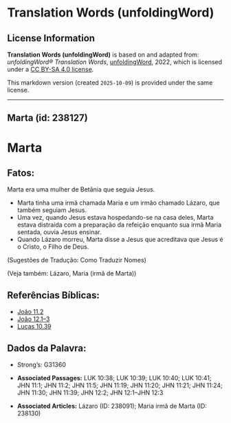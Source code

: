 # Translation Words (unfoldingWord)

## License Information

**Translation Words (unfoldingWord)** is based on and adapted from: _unfoldingWord® Translation Words_, [unfoldingWord](https://unfoldingword.org/utw), 2022, which is licensed under a [CC BY-SA 4.0 license](https://creativecommons.org/licenses/by-sa/4.0/legalcode.en).

This markdown version (created `2025-10-09`) is provided under the same license.



--------------------------------

## Marta (id: 238127)

Marta
=====

Fatos:
------

Marta era uma mulher de Betânia que seguia Jesus.

* Marta tinha uma irmã chamada Maria e um irmão chamado Lázaro, que também seguiam Jesus.
* Uma vez, quando Jesus estava hospedando\-se na casa deles, Marta estava distraída com a preparação da refeição enquanto sua irmã Maria sentada, ouvia Jesus ensinar.
* Quando Lázaro morreu, Marta disse a Jesus que acreditava que Jesus é o Cristo, o Filho de Deus.

(Sugestões de Tradução: Como Traduzir Nomes)

(Veja também: Lázaro, Maria (irmã de Marta))

Referências Bíblicas:
---------------------

* [João 11\.2](https://ref.ly/John11:2)
* [João 12\.1–3](https://ref.ly/John12:1-John12:3)
* [Lucas 10\.39](https://ref.ly/Luke10:39)

Dados da Palavra:
-----------------

* Strong’s: G31360

* **Associated Passages:** LUK 10:38; LUK 10:39; LUK 10:40; LUK 10:41; JHN 11:1; JHN 11:2; JHN 11:5; JHN 11:19; JHN 11:20; JHN 11:21; JHN 11:24; JHN 11:30; JHN 11:39; JHN 12:2; JHN 12:1–JHN 12:3
* **Associated Articles:** Lázaro (ID: 238091); Maria irmã de Marta (ID: 238130)

